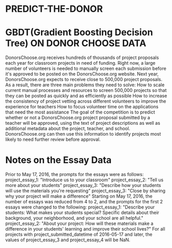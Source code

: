 # PREDICT-THE-DONOR

# GBDT(Gradient Boosting Decision Tree) ON DONOR CHOOSE DATA
DonorsChoose.org receives hundreds of thousands of project proposals each year for classroom projects in need of funding. Right now, a large number of volunteers is needed to manually screen each submission before it's approved to be posted on the DonorsChoose.org website. Next year, DonorsChoose.org expects to receive close to 500,000 project proposals. As a result, there are three main problems they need to solve: How to scale current manual processes and resources to screen 500,000 projects so that they can be posted as quickly and as efficiently as possible How to increase the consistency of project vetting across different volunteers to improve the experience for teachers How to focus volunteer time on the applications that need the most assistance The goal of the competition is to predict whether or not a DonorsChoose.org project proposal submitted by a teacher will be approved, using the text of project descriptions as well as additional metadata about the project, teacher, and school. DonorsChoose.org can then use this information to identify projects most likely to need further review before approval.

# Notes on the Essay Data
Prior to May 17, 2016, the prompts for the essays were as follows: project_essay_1: "Introduce us to your classroom" project_essay_2: "Tell us more about your students" project_essay_3: "Describe how your students will use the materials you're requesting" project_essay_3: "Close by sharing why your project will make a difference" Starting on May 17, 2016, the number of essays was reduced from 4 to 2, and the prompts for the first 2 essays were changed to the following: project_essay_1: "Describe your students: What makes your students special? Specific details about their background, your neighborhood, and your school are all helpful." project_essay_2: "About your project: How will these materials make a difference in your students' learning and improve their school lives?"
For all projects with project_submitted_datetime of 2016-05-17 and later, the values of project_essay_3 and project_essay_4 will be NaN.
